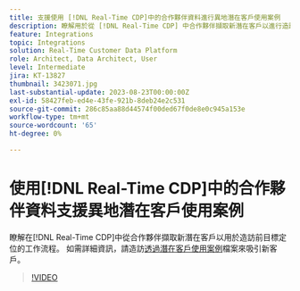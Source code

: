 ```yaml
---
title: 支援使用 [!DNL Real-Time CDP]中的合作夥伴資料進行異地潛在客戶使用案例
description: 瞭解用於從 [!DNL Real-Time CDP] 中合作夥伴擷取新潛在客戶以進行造訪前目標定位的工作流程。 
feature: Integrations
topic: Integrations
solution: Real-Time Customer Data Platform
role: Architect, Data Architect, User
level: Intermediate
jira: KT-13827
thumbnail: 3423071.jpg
last-substantial-update: 2023-08-23T00:00:00Z
exl-id: 58427feb-ed4e-43fe-921b-8deb24e2c531
source-git-commit: 286c85aa88d44574f00ded67f0de8e0c945a153e
workflow-type: tm+mt
source-wordcount: '65'
ht-degree: 0%

---
```


# 使用[!DNL Real-Time CDP]中的合作夥伴資料支援異地潛在客戶使用案例

瞭解在[!DNL Real-Time CDP]中從合作夥伴擷取新潛在客戶以用於造訪前目標定位的工作流程。 如需詳細資訊，請造訪[透過潛在客戶使用案例](https://experienceleague.adobe.com/docs/experience-platform/rtcdp/use-cases/partner-data/prospecting.html)檔案來吸引新客戶。

>[!VIDEO](https://video.tv.adobe.com/v/3423071/?learn=on&enablevpops)
